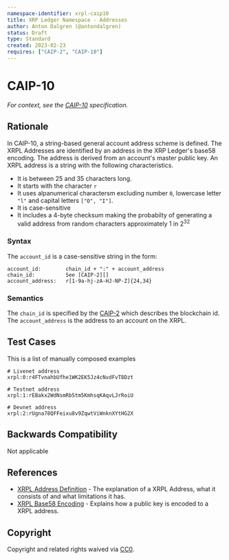 ```yaml
---
namespace-identifier: xrpl-caip10
title: XRP Ledger Namespace - Addresses
author: Anton Dalgren (@antondalgren)
status: Draft
type: Standard
created: 2023-02-23
requires: ["CAIP-2", "CAIP-10"]
---
```


# CAIP-10

*For context, see the [CAIP-10][] specification.*

## Rationale

In CAIP-10, a string-based general account address scheme is defined. The XRPL Addresses are identified by an address in the XRP Ledger's base58 encoding. The address is derived from an account's master public key. An XRPL address is a string with the following characteristics.
* It is between 25 and 35 characters long.
* It starts with the character `r`
* It uses alpanumerical charactersm excluding number `0`, lowercase letter `"l"` and capital letters `["O", "I"]`.
* It is case-sensitive
* It includes a 4-byte checksum making the probabilty of generating a valid address from random characters approximately 1 in 2<sup>32</sup>

### Syntax

The `account_id` is a case-sensitive string in the form:

```
account_id:        chain_id + ":" + account_address
chain_id:          See [CAIP-2][]
account_address:   r[1-9a-hj-zA-HJ-NP-Z]{24,34}
```

### Semantics

The `chain_id` is specified by the [CAIP-2][] which describes the blockchain id.
The `account_address` is the address to an account on the XRPL.

## Test Cases

This is a list of manually composed examples

```
# Livenet address
xrpl:0:r4FTvnahbUfhe1WK2EK5Jz4cNvdFvT8Dzt

# Testnet address
xrpl:1:rEBakx2WdNsmRb5tm5KmhsqKAqvLJrRoiU

# Devnet address
xrpl:2:rUgna78QFFeixu8v9ZqwtViWnknXYtHG2X
```

## Backwards Compatibility

Not applicable

## References

- [XRPL Address Definition][] - The explanation of a XRPL Address, what it consists of and what limitations it has.
- [XRPL Base58 Encoding][] - Explains how a public key is encoded to a XRPL address.


[CAIP-2]: ./caip2.md
[CAIP-10]: https://github.com/ChainAgnostic/CAIPs/blob/master/CAIPs/caip-10.md
[XRPL Address Definition]: https://xrpl.org/accounts.html#addresses
[XRPL Base58 Encoding]: https://xrpl.org/base58-encodings.html

## Copyright

Copyright and related rights waived via [CC0](https://creativecommons.org/publicdomain/zero/1.0/).

